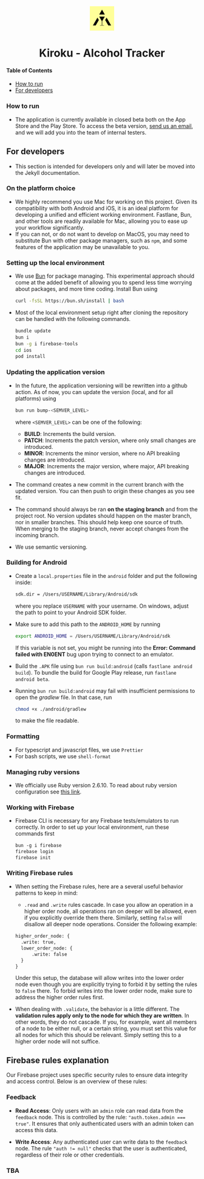 <div align="center">
    <!-- <a href="https://link-here"> -->
        <img src="https://raw.githubusercontent.com/PetrCala/Kiroku/master/assets/logo/alcohol-tracker-source-icon.png
" width="64" height="64" alt="Kiroku Icon">
    <!-- </a> -->
    <h1>
        <!-- <a href="https://link-here"> -->
            Kiroku - Alcohol Tracker
        <!-- </a> -->
    </h1>
</div>

#### Table of Contents
* [How to run](#how-to-run)
* [For developers](#for-developers)

### How to run

- The application is currently available in closed beta both on the App Store and the Play Store. To access the beta version, [send us an email](mailto:kiroku.alcohol.tracker@gmail.com?subject=Beta%20Add%20Request), and we will add you into the team of internal testers.


## For developers

- This section is intended for developers only and will later be moved into the Jekyll documentation.

### On the platform choice

- We highly recommend you use Mac for working on this project. Given its compatibility with both Android and iOS, it is an ideal platform for developing a unified and efficient working environment. Fastlane, Bun, and other tools are readily available for Mac, allowing you to ease up your workflow significantly.
- If you can not, or do not want to develop on MacOS, you may need to substitute Bun with other package managers, such as `npm`, and some features of the application may be unavailable to you.

### Setting up the local environment

- We use [Bun](https://bun.sh) for package managing. This experimental approach should come at the added benefit of allowing you to spend less time worrying about packages, and more time coding. Install Bun using

    ```bash
    curl -fsSL https://bun.sh/install | bash
    ```

- Most of the local environment setup right after cloning the repository can be handled with the following commands.

    ```bash
    bundle update
    bun i
    bun -g i firebase-tools
    cd ios
    pod install
    ```

### Updating the application version

- In the future, the application versioning will be rewritten into a github action. As of now, you can update the version (local, and for all platforms) using
    ```bash
    bun run bump-<SEMVER_LEVEL>
    ```

    where `<SEMVER_LEVEL>` can be one of the following:
    - **BUILD**: Increments the build version.
    - **PATCH**: Increments the patch version, where only small changes are introduced.
    - **MINOR**: Increments the minor version, where no API breakiing changes are introduced.
    - **MAJOR**: Increments the major version, where major, API breaking changes are introduced.

- The command creates a new commit in the current branch with the updated version. You can then push to origin these changes as you see fit.
- The command should always be ran **on the staging branch** and from the project root. No version updates should happen on the master branch, nor in smaller branches. This should help keep one source of truth. When merging to the staging branch, never accept changes from the incoming branch.
- We use semantic versioning.

### Building for Android

- Create a `local.properties` file in the `android` folder and put the following inside:

    ```bash
    sdk.dir = /Users/USERNAME/Library/Android/sdk
    ```

    where you replace `USERNAME` with your username. On windows, adjust the path to point to your Android SDK folder.
- Make sure to add this path to the `ANDROID_HOME` by running

    ```bash
    export ANDROID_HOME = /Users/USERNAME/Library/Android/sdk
    ```

    If this variable is not set, you might be running into the **Error: Command failed with EN0ENT** bug upon trying to connect to an emulator.

- Build the `.APK` file using `bun run build:android` (calls `fastlane android build`). To bundle the build for Google Play release, run `fastlane android beta`.

- Running `bun run build:android` may fail with insufficient permissions to open the *gradlew* file. In that case, run

    ```bash
    chmod +x ./android/gradlew
    ```

    to make the file readable.

### Formatting

- For typescript and javascript files, we use `Prettier`
- For bash scripts, we use `shell-format`

### Managing ruby versions

- We officially use Ruby version 2.6.10. To read about ruby version configuration see [this link](https://rbenv.org/man/rbenv.1).

### Working with Firebase

- Firebase CLI is necessary for any Firebase tests/emulators to run correctly. In order to set up your local environment, run these commands first

    ```
    bun -g i firebase
    firebase login
    firebase init
    ```

### Writing Firebase rules

- When setting the Firebase rules, here are a several useful behavior patterns to keep in mind:
  - `.read` and `.write` rules cascade. In case you allow an operation in a higher order node, all operations ran on deeper will be allowed, even if you explicitly override them there. Similarly, setting `false` will disallow all deeper node operations. Consider the following example:
  
  ```
  higher_order_node: {
    .write: true,
    lower_order_node: {
        .write: false
    }
  }
  ```

  Under this setup, the database will allow writes into the lower order node even though you are explicitly trying to forbid it by setting the rules to `false` there. To forbid writes into the lower order node, make sure to address the higher order rules first.
- When dealing with `.validate`, the behavior is a little different. The **validation rules apply only to the node for which they are written**. In other words, they do not cascade. If you, for example, want all members of a node to be either null, or a certain string, you must set this value for all nodes for which this should be relevant. Simply setting this to a higher order node will not suffice.

## Firebase rules explanation

Our Firebase project uses specific security rules to ensure data integrity and access control. Below is an overview of these rules:

### Feedback

- **Read Access**: Only users with an `admin` role can read data from the `feedback` node. This is controlled by the rule: `"auth.token.admin === true"`. It ensures that only authenticated users with an admin token can access this data.

- **Write Access**: Any authenticated user can write data to the `feedback` node. The rule `"auth != null"` checks that the user is authenticated, regardless of their role or other credentials.

### TBA
